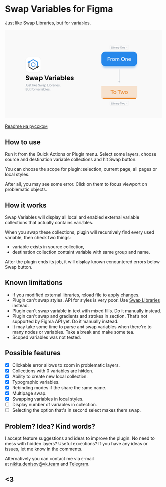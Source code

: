 # Swap Variables for Figma

Just like Swap Libraries, but for variables.

![Swap Variables cover](https://github.com/qurle/swap-variables/blob/main/assets/cover.png?raw=true)

[Readme на русском](https://github.com/qurle/swap-variables/blob/main/readme-ru.md)

## How to use

Run it from the Quick Actions or Plugin menu.
Select some layers, choose source and destination variable collections and hit Swap button.

You can choose the scope for plugin: selection, current page, all pages or local styles.

After all, you may see some error. Click on them to focus viewport on problematic objects.

## How it works

Swap Variables will display all local and enabled external variable collections that actually contains variables.

When you swap these collections, plugin will recursively find every used variable, then check two things:

-   variable exists in source collection,
-   destination collection containt variable with same group and name.

After the plugin ends its job, it will display known ecnountered errors below Swap button.

## Known limitations

-   If you modified external libraries, reload file to apply changes.
-   Plugin can't swap styles. API for styles is very poor. Use [Swap Libraries](https://help.figma.com/hc/en-us/articles/4404856784663-Swap-style-and-component-libraries) instead.
-   Plugin can't swap variable in text with mixed fills. Do it manually instead.
-   Plugin can't swap and gradients and strokes in section. That’s not supported by Figma API yet. Do it manually instead.
-   It may take some time to parse and swap variables when there're to many nodes or variables. Take a break and make some tea.
-   Scoped variables was not tested.

## Possible features

-   [x] Clickable error allows to zoom in problematic layers.
-   [x] Collections with 0 variables are hidden.
-   [x] Ability to create new local collection.
-   [x] Typographic variables.
-   [x] Rebinding modes if the share the same name.
-   [x] Multipage swap.
-   [x] Swapping variables in local styles.
-   [ ] Display number of variables in collection.
-   [ ] Selecting the option that's in second select makes them swap.

## Problem? Idea? Kind words?

I accept feature suggestions and ideas to improve the plugin. No need to mess with hidden layers? Useful exceptions? If you have any ideas or issues, let me know in the comments.

Alternatively you can contact me via e-mail at [nikita.denisov@vk.team](mailto:nikita.denisov@vk.team?subject=Swap%20Variables) and [Telegram](https://t.me/qurle).

## <3
